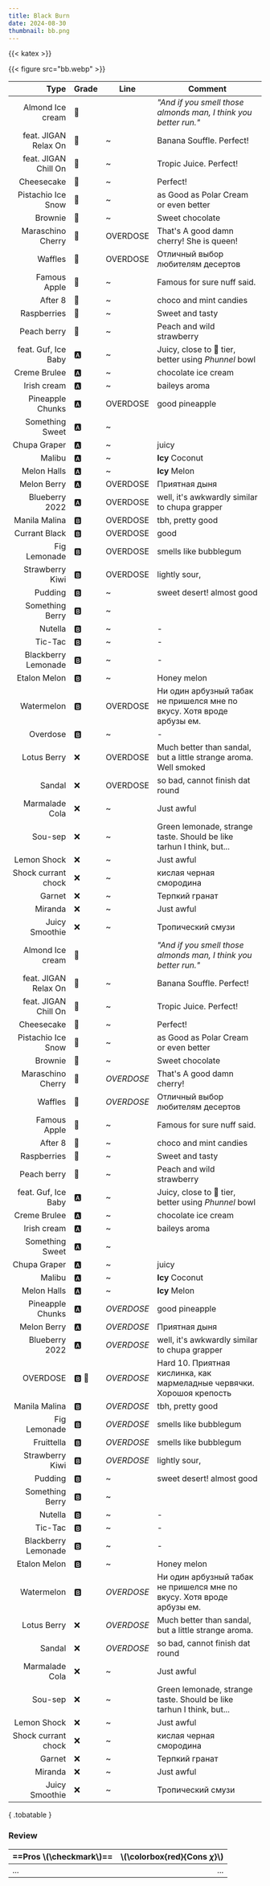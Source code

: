 ```yaml
---
title: Black Burn
date: 2024-08-30
thumbnail: bb.png
---
```

{{< katex >}}

{{< figure src="bb.webp" >}}

|                 Type | Grade | Line       | Comment                                                                |
| -------------------: | ----- | ---------- | ---------------------------------------------------------------------- |
|     Almond Ice cream | 👑     |            | _"And if you smell those almonds man, I think you better run."_        |
| feat. JIGAN Relax On | 👑     | ~          | Banana Souffle. Perfect!                                               |
| feat. JIGAN Chill On | 👑     | ~          | Tropic Juice. Perfect!                                                 |
|           Cheesecake | 👑     | ~          | Perfect!                                                               |
|   Pistachio Ice Snow | 👑     | ~          | as Good as Polar Cream or even better                                  |
|              Brownie | 👑     | ~          | Sweet chocolate                                                        |
|    Maraschino Cherry | 👑     | OVERDOSE   | That's A good damn cherry!  She is queen!                              |
|              Waffles | 👑     | OVERDOSE   | Отличный выбор любителям десертов                                      |
|         Famous Apple | 👑     | ~          | Famous for sure nuff said.                                             |
|              After 8 | 👑     | ~          | choco and mint candies                                                 |
|          Raspberries | 👑     | ~          | Sweet and tasty                                                        |
|          Peach berry | 👑     | ~          | Peach and wild strawberry                                              |
|  feat. Guf, Ice Baby | 🅰️     | ~          | Juicy, close to 👑 tier, better using _Phunnel_ bowl                    |
|         Creme Brulee | 🅰️     | ~          | chocolate ice cream                                                    |
|          Irish cream | 🅰️     | ~          | baileys aroma                                                          |
|     Pineapple Chunks | 🅰️     | OVERDOSE   | good pineapple                                                         |
|      Something Sweet | 🅰️     | ~          |                                                                        |
|         Chupa Graper | 🅰️     | ~          | juicy                                                                  |
|               Malibu | 🅰️     | ~          | **Icy** Coconut                                                        |
|          Melon Halls | 🅰️     | ~          | **Icy** Melon                                                          |
|          Melon Berry | 🅰️     | OVERDOSE   | Приятная дыня                                                          |
|       Blueberry 2022 | 🅰️     | OVERDOSE   | well, it's awkwardly similar to chupa grapper                          |
|        Manila Malina | 🅱️     | OVERDOSE   | tbh, pretty good                                                       |
|        Currant Black | 🅱️     | OVERDOSE   | good                                                                   |
|         Fig Lemonade | 🅱️     | OVERDOSE   | smells like bubblegum                                                  |
|      Strawberry Kiwi | 🅱️     | OVERDOSE   | lightly sour,                                                          |
|              Pudding | 🅱️     | ~          | sweet desert! almost good                                              |
|      Something Berry | 🅱️     | ~          |                                                                        |
|              Nutella | 🅱️     | ~          | -                                                                      |
|              Tic-Tac | 🅱️     | ~          | -                                                                      |
|  Blackberry Lemonade | 🅱️     | ~          | -                                                                      |
|         Etalon Melon | 🅱️     | ~          | Honey melon                                                            |
|           Watermelon | 🅱️     | OVERDOSE   | Ни один арбузный табак не пришелся мне по вкусу. Хотя вроде арбузы ем. |
|             Overdose | 🅱️     | ~          | -                                                                      |
|          Lotus Berry | ❌     | OVERDOSE   | Much better than sandal, but a little strange aroma. Well smoked       |
|               Sandal | ❌     | OVERDOSE   | so bad, cannot finish dat round                                        |
|       Marmalade Cola | ❌     | ~          | Just awful                                                             |
|              Sou-sep | ❌     | ~          | Green lemonade, strange taste. Should be like tarhun I think, but...   |
|          Lemon Shock | ❌     | ~          | Just awful                                                             |
|  Shock currant chock | ❌     | ~          | кислая черная смородина                                                |
|               Garnet | ❌     | ~          | Терпкий гранат                                                         |
|              Miranda | ❌     | ~          | Just awful                                                             |
|       Juicy Smoothie | ❌     | ~          | Тропический смузи                                                      |
|     Almond Ice cream | 👑     |            | _"And if you smell those almonds man, I think you better run."_        |
| feat. JIGAN Relax On | 👑     | ~          | Banana Souffle. Perfect!                                               |
| feat. JIGAN Chill On | 👑     | ~          | Tropic Juice. Perfect!                                                 |
|           Cheesecake | 👑     | ~          | Perfect!                                                               |
|   Pistachio Ice Snow | 👑     | ~          | as Good as Polar Cream or even better                                  |
|              Brownie | 👑     | ~          | Sweet chocolate                                                        |
|    Maraschino Cherry | 👑     | _OVERDOSE_ | That's A good damn cherry!                                             |
|              Waffles | 👑     | _OVERDOSE_ | Отличный выбор любителям десертов                                      |
|         Famous Apple | 👑     | ~          | Famous for sure nuff said.                                             |
|              After 8 | 👑     | ~          | choco and mint candies                                                 |
|          Raspberries | 👑     | ~          | Sweet and tasty                                                        |
|          Peach berry | 👑     | ~          | Peach and wild strawberry                                              |
|  feat. Guf, Ice Baby | 🅰️     | ~          | Juicy, close to 👑 tier, better using _Phunnel_ bowl                    |
|         Creme Brulee | 🅰️     | ~          | chocolate ice cream                                                    |
|          Irish cream | 🅰️     | ~          | baileys aroma                                                          |
|      Something Sweet | 🅰️     | ~          |                                                                        |
|         Chupa Graper | 🅰️     | ~          | juicy                                                                  |
|               Malibu | 🅰️     | ~          | **Icy** Coconut                                                        |
|          Melon Halls | 🅰️     | ~          | **Icy** Melon                                                          |
|     Pineapple Chunks | 🅰️     | _OVERDOSE_ | good pineapple                                                         |
|          Melon Berry | 🅰️     | _OVERDOSE_ | Приятная дыня                                                          |
|       Blueberry 2022 | 🅰️     | _OVERDOSE_ | well, it's awkwardly similar to chupa grapper                          |
|             OVERDOSE | 🅱️ 🍋   | _OVERDOSE_ | Hard 10. Приятная кислинка, как мармеладные червячки. Хорошоя крепость |
|        Manila Malina | 🅱️     | _OVERDOSE_ | tbh, pretty good                                                       |
|         Fig Lemonade | 🅱️     | _OVERDOSE_ | smells like bubblegum                                                  |
|           Fruittella | 🅱️     | _OVERDOSE_ | smells like bubblegum                                                  |
|      Strawberry Kiwi | 🅱️     | _OVERDOSE_ | lightly sour,                                                          |
|              Pudding | 🅱️     | ~          | sweet desert! almost good                                              |
|      Something Berry | 🅱️     | ~          |                                                                        |
|              Nutella | 🅱️     | ~          | -                                                                      |
|              Tic-Tac | 🅱️     | ~          | -                                                                      |
|  Blackberry Lemonade | 🅱️     | ~          | -                                                                      |
|         Etalon Melon | 🅱️     | ~          | Honey melon                                                            |
|           Watermelon | 🅱️     | _OVERDOSE_ | Ни один арбузный табак не пришелся мне по вкусу. Хотя вроде арбузы ем. |
|          Lotus Berry | ❌     | _OVERDOSE_ | Much better than sandal, but a little strange aroma.                   |
|               Sandal | ❌     | _OVERDOSE_ | so bad, cannot finish dat round                                        |
|       Marmalade Cola | ❌     | ~          | Just awful                                                             |
|              Sou-sep | ❌     | ~          | Green lemonade, strange taste. Should be like tarhun I think, but...   |
|          Lemon Shock | ❌     | ~          | Just awful                                                             |
|  Shock currant chock | ❌     | ~          | кислая черная смородина                                                |
|               Garnet | ❌     | ~          | Терпкий гранат                                                         |
|              Miranda | ❌     | ~          | Just awful                                                             |
|       Juicy Smoothie | ❌     | ~          | Тропический смузи                                                      |
{ .tobatable }

### Review

| ==Pros \\(\checkmark\\)== | \\(\colorbox{red}{Cons $\chi$}\\) |
| :------------------------ | --------------------------------: |
| ...                       |                               ... |
